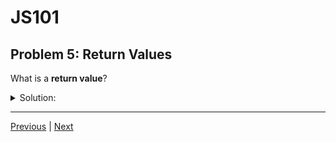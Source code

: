 # JS101
## Problem 5: Return Values

What is a **return value**?

<details>
<summary>Solution:</summary>

When you enter an expression in a REPL, the REPL displays a value that you didn't specifically request. That's the evaluated value of your expression: the **return value**.

</details>

---

[Previous](004.md) | [Next](006.md)
